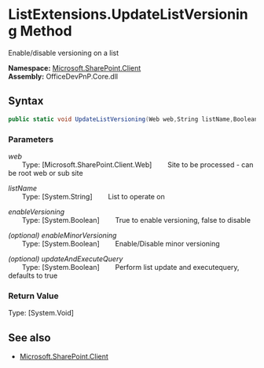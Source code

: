 # ListExtensions.UpdateListVersioning Method  
Enable/disable versioning on a list  

**Namespace:** [Microsoft.SharePoint.Client](Microsoft.SharePoint.Client.md)  
**Assembly:** OfficeDevPnP.Core.dll  
## Syntax
```C#
public static void UpdateListVersioning(Web web,String listName,Boolean enableVersioning,Boolean enableMinorVersioning,Boolean updateAndExecuteQuery)
```
### Parameters
*web*  
&emsp;&emsp;Type: [Microsoft.SharePoint.Client.Web] 
&emsp;&emsp;Site to be processed - can be root web or sub site  
  
*listName*  
&emsp;&emsp;Type: [System.String] 
&emsp;&emsp;List to operate on  
  
*enableVersioning*  
&emsp;&emsp;Type: [System.Boolean] 
&emsp;&emsp;True to enable versioning, false to disable  
  
*(optional) enableMinorVersioning*  
&emsp;&emsp;Type: [System.Boolean] 
&emsp;&emsp;Enable/Disable minor versioning  
  
*(optional) updateAndExecuteQuery*  
&emsp;&emsp;Type: [System.Boolean] 
&emsp;&emsp;Perform list update and executequery, defaults to true  
  
### Return Value
Type: [System.Void]  

## See also
- [Microsoft.SharePoint.Client](Microsoft.SharePoint.Client.md)
